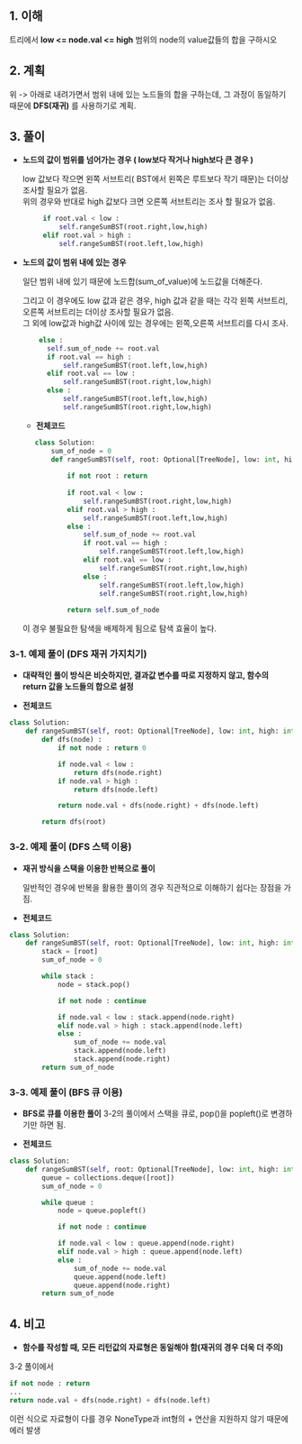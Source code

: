 ## 1. 이해
   트리에서 __low <= node.val <= high__ 범위의 node의 value값들의 합을 구하시오 

## 2. 계획
   위 -> 아래로 내려가면서 범위 내에 있는 노드들의 합을 구하는데, 그 과정이 동일하기 때문에 __DFS(재귀)__ 를 사용하기로 계획.

## 3. 풀이

* __노드의 값이 범위를 넘어가는 경우 ( low보다 작거나 high보다 큰 경우 )__

     low 값보다 작으면 왼쪽 서브트리( BST에서 왼쪽은 루트보다 작기 때문)는 더이상 조사할 필요가 없음.  
     위의 경우와 반대로 high 값보다 크면 오른쪽 서브트리는 조사 할 필요가 없음.
   
   ```python
        if root.val < low : 
            self.rangeSumBST(root.right,low,high)
        elif root.val > high :
            self.rangeSumBST(root.left,low,high)
   ```

* __노드의 값이 범위 내에 있는 경우__

     일단 범위 내에 있기 때문에 노드합(sum_of_value)에 노드값을 더해준다.


     그리고 이 경우에도 low 값과 같은 경우, high 값과 같을 때는 각각 왼쪽 서브트리, 오른쪽 서브트리는 더이상 조사할 필요가 없음.  
     그 외에 low값과 high값 사이에 있는 경우에는 왼쪽,오른쪽 서브트리를 다시 조사.

   ```python
       else :
         self.sum_of_node += root.val
         if root.val == high :
             self.rangeSumBST(root.left,low,high)
         elif root.val == low :
             self.rangeSumBST(root.right,low,high)
         else :
             self.rangeSumBST(root.left,low,high)
             self.rangeSumBST(root.right,low,high)
   ```

   * __전체코드__
   ```python
      class Solution:
          sum_of_node = 0
          def rangeSumBST(self, root: Optional[TreeNode], low: int, high: int) -> int:
      
              if not root : return 
      
              if root.val < low : 
                  self.rangeSumBST(root.right,low,high)
              elif root.val > high :
                  self.rangeSumBST(root.left,low,high)
              else :
                  self.sum_of_node += root.val
                  if root.val == high :
                      self.rangeSumBST(root.left,low,high)
                  elif root.val == low :
                      self.rangeSumBST(root.right,low,high)
                  else :
                      self.rangeSumBST(root.left,low,high)
                      self.rangeSumBST(root.right,low,high)
              
              return self.sum_of_node
   ```
   이 경우 불필요한 탐색을 배제하게 됨으로 탐색 효율이 높다.

### 3-1. 예제 풀이 (DFS 재귀 가지치기)

* __대략적인 풀이 방식은 비슷하지만, 결과값 변수를 따로 지정하지 않고, 함수의 return 값을 노드들의 합으로 설정__ 


     
     
   

   
   
* __전체코드__
```python
class Solution:
    def rangeSumBST(self, root: Optional[TreeNode], low: int, high: int) -> int:
        def dfs(node) :
            if not node : return 0

            if node.val < low : 
                return dfs(node.right)
            if node.val > high : 
                return dfs(node.left)

            return node.val + dfs(node.right) + dfs(node.left)

        return dfs(root)
```

### 3-2. 예제 풀이 (DFS 스택 이용)

* __재귀 방식을 스택을 이용한 반복으로 풀이__

    일반적인 경우에 반복을 활용한 풀이의 경우 직관적으로 이해하기 쉽다는 장점을 가짐.

* __전체코드__
```python
class Solution:
    def rangeSumBST(self, root: Optional[TreeNode], low: int, high: int) -> int:
        stack = [root]
        sum_of_node = 0

        while stack :
            node = stack.pop()

            if not node : continue

            if node.val < low : stack.append(node.right)
            elif node.val > high : stack.append(node.left)
            else : 
                sum_of_node += node.val
                stack.append(node.left)
                stack.append(node.right)
        return sum_of_node
```

### 3-3. 예제 풀이 (BFS 큐 이용)
* __BFS로 큐를 이용한 풀이__
    3-2의 풀이에서 스택을 큐로, pop()을 popleft()로 변경하기만 하면 됨.

* __전체코드__
```python
class Solution:
    def rangeSumBST(self, root: Optional[TreeNode], low: int, high: int) -> int:
        queue = collections.deque([root])
        sum_of_node = 0

        while queue :
            node = queue.popleft()

            if not node : continue

            if node.val < low : queue.append(node.right)
            elif node.val > high : queue.append(node.left)
            else : 
                sum_of_node += node.val
                queue.append(node.left)
                queue.append(node.right)
        return sum_of_node
```

## 4. 비고
* __함수를 작성할 때, 모든 리턴값의 자료형은 동일해야 함(재귀의 경우 더욱 더 주의)__

3-2 풀이에서 
```python
if not node : return
...
return node.val + dfs(node.right) + dfs(node.left)
```
이런 식으로 자료형이 다를 경우 NoneType과 int형의 + 연산을 지원하지 않기 때문에 에러 발생
